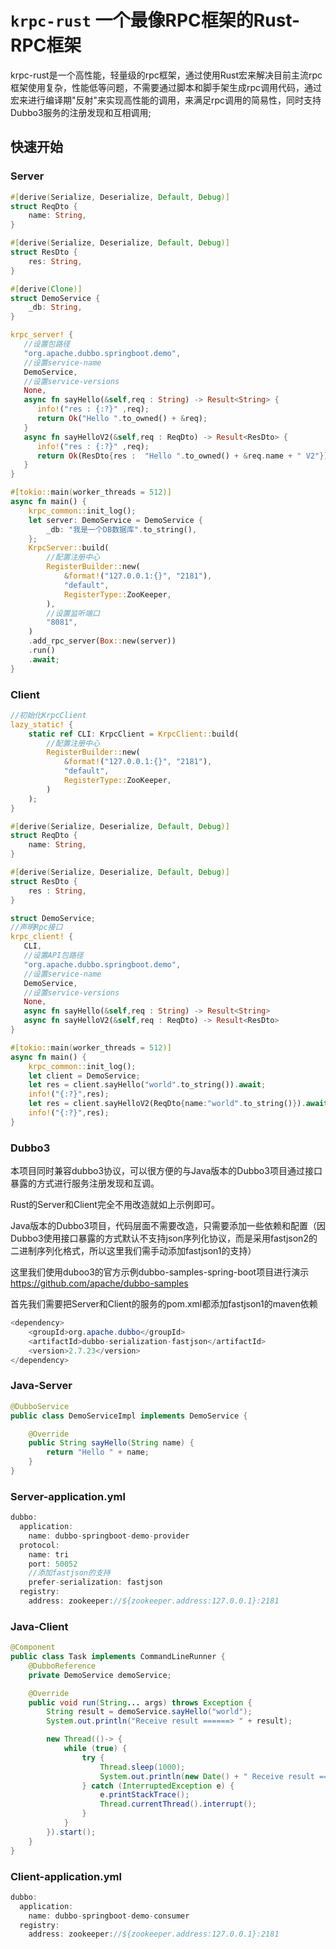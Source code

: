 
# `krpc-rust` 一个最像RPC框架的Rust-RPC框架
krpc-rust是一个高性能，轻量级的rpc框架，通过使用Rust宏来解决目前主流rpc框架使用复杂，性能低等问题，不需要通过脚本和脚手架生成rpc调用代码，通过宏来进行编译期"反射"来实现高性能的调用，来满足rpc调用的简易性，同时支持Dubbo3服务的注册发现和互相调用;


## 快速开始


### Server
```rust
#[derive(Serialize, Deserialize, Default, Debug)]
struct ReqDto {
    name: String,
}

#[derive(Serialize, Deserialize, Default, Debug)]
struct ResDto {
    res: String,
}

#[derive(Clone)]
struct DemoService {
    _db: String,
}

krpc_server! {
   //设置包路径
   "org.apache.dubbo.springboot.demo",
   //设置service-name
   DemoService,
   //设置service-versions
   None,
   async fn sayHello(&self,req : String) -> Result<String> {
      info!("res : {:?}" ,req);
      return Ok("Hello ".to_owned() + &req);
   }
   async fn sayHelloV2(&self,req : ReqDto) -> Result<ResDto> {
      info!("res : {:?}" ,req);
      return Ok(ResDto{res :  "Hello ".to_owned() + &req.name + " V2"});
   }
}

#[tokio::main(worker_threads = 512)]
async fn main() {
    krpc_common::init_log();
    let server: DemoService = DemoService {
        _db: "我是一个DB数据库".to_string(),
    };
    KrpcServer::build(
        //配置注册中心
        RegisterBuilder::new(
            &format!("127.0.0.1:{}", "2181"),
            "default",
            RegisterType::ZooKeeper,
        ),
        //设置监听端口
        "8081",
    )
    .add_rpc_server(Box::new(server))
    .run()
    .await;
}

```

### Client
```rust
//初始化KrpcClient
lazy_static! {
    static ref CLI: KrpcClient = KrpcClient::build(
        //配置注册中心
        RegisterBuilder::new(
            &format!("127.0.0.1:{}", "2181"),
            "default",
            RegisterType::ZooKeeper,
        )
    );
}

#[derive(Serialize, Deserialize, Default, Debug)]
struct ReqDto {
    name: String,
}

#[derive(Serialize, Deserialize, Default, Debug)]
struct ResDto {
    res : String,
}

struct DemoService;
//声明Rpc接口
krpc_client! {
   CLI,
   //设置API包路径
   "org.apache.dubbo.springboot.demo",
   //设置service-name
   DemoService,
   //设置service-versions
   None,
   async fn sayHello(&self,req : String) -> Result<String>
   async fn sayHelloV2(&self,req : ReqDto) -> Result<ResDto>
} 

#[tokio::main(worker_threads = 512)]
async fn main() {
    krpc_common::init_log();
    let client = DemoService;
    let res = client.sayHello("world".to_string()).await;
    info!("{:?}",res);
    let res = client.sayHelloV2(ReqDto{name:"world".to_string()}).await;
    info!("{:?}",res);
}
```

### Dubbo3
本项目同时兼容dubbo3协议，可以很方便的与Java版本的Dubbo3项目通过接口暴露的方式进行服务注册发现和互调。

Rust的Server和Client完全不用改造就如上示例即可。

Java版本的Dubbo3项目，代码层面不需要改造，只需要添加一些依赖和配置（因Dubbo3使用接口暴露的方式默认不支持json序列化协议，而是采用fastjson2的二进制序列化格式，所以这里我们需手动添加fastjson1的支持）

这里我们使用duboo3的官方示例dubbo-samples-spring-boot项目进行演示
https://github.com/apache/dubbo-samples

首先我们需要把Server和Client的服务的pom.xml都添加fastjson1的maven依赖
```java
<dependency>
    <groupId>org.apache.dubbo</groupId>
    <artifactId>dubbo-serialization-fastjson</artifactId>
    <version>2.7.23</version>
</dependency>
```


### Java-Server
```java
@DubboService
public class DemoServiceImpl implements DemoService {

    @Override
    public String sayHello(String name) {
        return "Hello " + name;
    }
}
```

### Server-application.yml
```java
dubbo:
  application:
    name: dubbo-springboot-demo-provider
  protocol:
    name: tri
    port: 50052
    //添加fastjson的支持
    prefer-serialization: fastjson
  registry:
    address: zookeeper://${zookeeper.address:127.0.0.1}:2181
```

### Java-Client
```java
@Component
public class Task implements CommandLineRunner {
    @DubboReference
    private DemoService demoService;

    @Override
    public void run(String... args) throws Exception {
        String result = demoService.sayHello("world");
        System.out.println("Receive result ======> " + result);

        new Thread(()-> {
            while (true) {
                try {
                    Thread.sleep(1000);
                    System.out.println(new Date() + " Receive result ======> " + demoService.sayHello("world"));
                } catch (InterruptedException e) {
                    e.printStackTrace();
                    Thread.currentThread().interrupt();
                }
            }
        }).start();
    }
}
```

### Client-application.yml
```java
dubbo:
  application:
    name: dubbo-springboot-demo-consumer
  registry:
    address: zookeeper://${zookeeper.address:127.0.0.1}:2181
```

